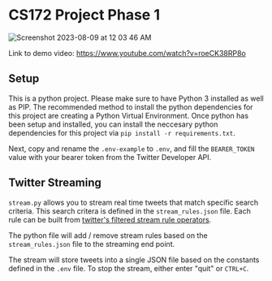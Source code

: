 # CS172 Project Phase 1 
![Screenshot 2023-08-09 at 12 03 46 AM](https://github.com/rakishika/TwitterWebCrawler/assets/33856993/4b24c7b1-d051-450d-b387-56b908ddbefd)

Link to demo video:
https://www.youtube.com/watch?v=roeCK38RP8o


## Setup
This is a python project. Please make sure to have Python 3 installed as well as PIP. The recommended method to install the python dependencies for this project are creating a Python Virtual Environment. Once python has been setup and installed, you can install the neccesary python dependencies for this project via `pip install -r requirements.txt`.

Next, copy and rename the `.env-example` to `.env`, and fill the `BEARER_TOKEN` value with your bearer token from the Twitter Developer API.

## Twitter Streaming
`stream.py` allows you to stream real time tweets that match specific search criteria. This search critera is
defined in the `stream_rules.json` file. Each rule can be built from [twitter's filtered stream rule operators](https://developer.twitter.com/en/docs/twitter-api/tweets/filtered-stream/integrate/build-a-rule). 

The python file will add / remove stream rules based on the `stream_rules.json` file to the streaming end point.

The stream will store tweets into a single JSON file based on the constants defined in the `.env` file. To stop the stream,
either enter "quit" or `CTRL+C`.
